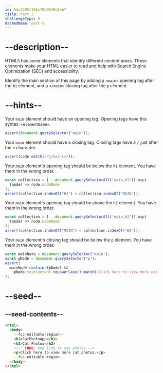 ```yaml
---
id: 5dc2385ff86c76b9248c6eb7
title: Part 5
challengeType: 0
dashedName: part-5
---
```


# --description--

HTML5 has some elements that identify different content areas. These elements make your HTML easier to read and help with Search Engine Optimization (SEO) and accessibility.

Identify the main section of this page by adding a `<main>` opening tag after the `h1` element, and a `</main>` closing tag after the `p` element.

# --hints--

Your `main` element should have an opening tag. Opening tags have this syntax: `<elementName>`.

```js
assert(document.querySelector("main"));
```

Your `main` element should have a closing tag. Closing tags have a `/` just after the `<` character.

```js
assert(code.match(/<\/main\>/));
```

Your `main` element's opening tag should be below the `h1` element. You have them in the wrong order.

```js
const collection = [...document.querySelectorAll("main,h1")].map(
  (node) => node.nodeName
);
assert(collection.indexOf("H1") < collection.indexOf("MAIN"));
```

Your `main` element's opening tag should be above the `h2` element. You have them in the wrong order.

```js
const collection = [...document.querySelectorAll("main,h2")].map(
  (node) => node.nodeName
);
assert(collection.indexOf("MAIN") < collection.indexOf("H2"));
```

Your `main` element's closing tag should be below the `p` element. You have them in the wrong order.

```js
const mainNode = document.querySelector("main");
const pNode = document.querySelector("p");
assert(
  mainNode.contains(pNode) &&
    pNode.textContent.toLowerCase().match(/click here to view more cat photos/)
);
```

# --seed--

## --seed-contents--

```html
<html>
  <body>
    --fcc-editable-region--
    <h1>CatPhotoApp</h1>
    <h2>Cat Photos</h2>
    <!-- TODO: Add link to cat photos -->
    <p>Click here to view more cat photos.</p>
    --fcc-editable-region--
  </body>
</html>
```
